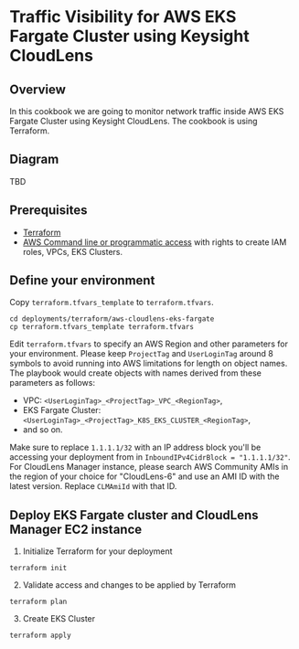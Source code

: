 # Traffic Visibility for AWS EKS Fargate Cluster using Keysight CloudLens

## Overview

In this cookbook we are going to monitor network traffic inside AWS EKS Fargate Cluster using Keysight CloudLens. The cookbook is using Terraform.

## Diagram

TBD

## Prerequisites

* [Terraform](https://www.terraform.io/downloads.html)
* [AWS Command line or programmatic access](https://docs.aws.amazon.com/singlesignon/latest/userguide/howtogetcredentials.html?icmpid=docs_sso_user_portal) with rights to create IAM roles, VPCs, EKS Clusters.

## Define your environment

Copy `terraform.tfvars_template` to `terraform.tfvars`.

```Shell
cd deployments/terraform/aws-cloudlens-eks-fargate
cp terraform.tfvars_template terraform.tfvars
````

Edit `terraform.tfvars` to specify an AWS Region and other parameters for your environment. Please keep `ProjectTag` and `UserLoginTag` around 8 symbols to avoid running into AWS limitations for length on object names. The playbook would create objects with names derived from these parameters as follows:

* VPC: `<UserLoginTag>_<ProjectTag>_VPC_<RegionTag>`,
* EKS Fargate Cluster: `<UserLoginTag>_<ProjectTag>_K8S_EKS_CLUSTER_<RegionTag>`,
* and so on.

Make sure to replace `1.1.1.1/32` with an IP address block you'll be accessing your deployment from in `InboundIPv4CidrBlock = "1.1.1.1/32"`. For CloudLens Manager instance, please search AWS Community AMIs in the region of your choice for "CloudLens-6" and use an AMI ID with the latest version. Replace `CLMAmiId` with that ID.

## Deploy EKS Fargate cluster and CloudLens Manager EC2 instance

1. Initialize Terraform for your deployment

```Shell
terraform init
````

2. Validate access and changes to be applied by Terraform

```Shell
terraform plan
````

3. Create EKS Cluster

```Shell
terraform apply
````



